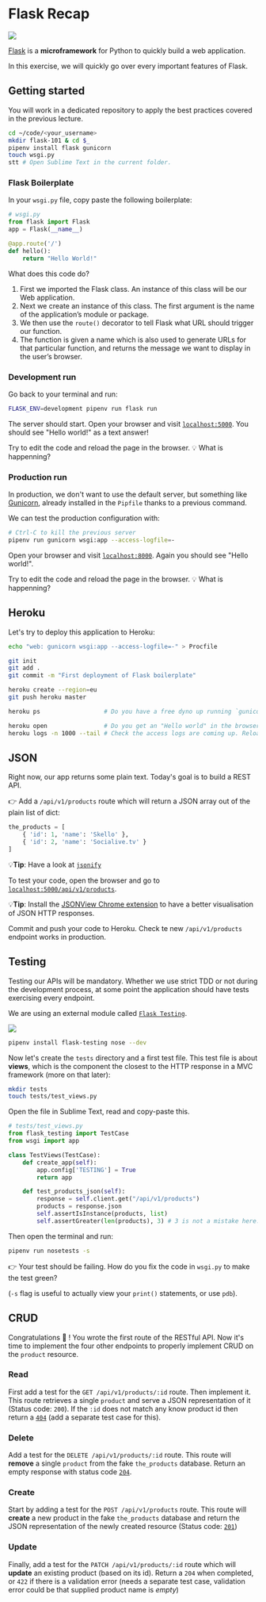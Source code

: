 # Flask Recap

![](http://flask.pocoo.org/static/logo/flask.png)

[Flask](http://flask.pocoo.org/) is a **microframework** for Python to quickly build a web application.

In this exercise, we will quickly go over every important features of Flask.

## Getting started

You will work in a dedicated repository to apply the best practices covered in the previous lecture.

```bash
cd ~/code/<your_username>
mkdir flask-101 & cd $_
pipenv install flask gunicorn
touch wsgi.py
stt # Open Sublime Text in the current folder.
```

### Flask Boilerplate

In your `wsgi.py` file, copy paste the following boilerplate:

```python
# wsgi.py
from flask import Flask
app = Flask(__name__)

@app.route('/')
def hello():
    return "Hello World!"
```

What does this code do?

1. First we imported the Flask class. An instance of this class will be our Web application.
1. Next we create an instance of this class. The first argument is the name of the application’s module or package.
1. We then use the `route()` decorator to tell Flask what URL should trigger our function.
1. The function is given a name which is also used to generate URLs for that particular function, and returns the message we want to display in the user’s browser.

### Development run

Go back to your terminal and run:

```bash
FLASK_ENV=development pipenv run flask run
```

The server should start. Open your browser and visit [`localhost:5000`](http://localhost:5000). You should see "Hello world!" as a text answer!

Try to edit the code and reload the page in the browser. 💡 What is happenning?

### Production run

In production, we don't want to use the default server, but something like [Gunicorn](http://gunicorn.org/), already installed in the `Pipfile` thanks to a previous command.

We can test the production configuration with:

```bash
# Ctrl-C to kill the previous server
pipenv run gunicorn wsgi:app --access-logfile=-
```

Open your browser and visit [`localhost:8000`](http://localhost:8000). Again you should see "Hello world!".

Try to edit the code and reload the page in the browser. 💡 What is happenning?

## Heroku

Let's try to deploy this application to Heroku:

```bash
echo "web: gunicorn wsgi:app --access-logfile=-" > Procfile

git init
git add .
git commit -m "First deployment of Flask boilerplate"

heroku create --region=eu
git push heroku master

heroku ps                  # Do you have a free dyno up running `gunicorn`?

heroku open                # Do you get an "Hello world" in the browser?
heroku logs -n 1000 --tail # Check the access logs are coming up. Reload the browser.
```

## JSON

Right now, our app returns some plain text. Today's goal is to build a REST API.

👉 Add a `/api/v1/products` route which will return a JSON array out of the plain list of dict:

```python
the_products = [
    { 'id': 1, 'name': 'Skello' },
    { 'id': 2, 'name': 'Socialive.tv' }
]
```

💡**Tip**: Have a look at [`jsonify`](http://flask.pocoo.org/docs/api/#flask.json.jsonify)

To test your code, open the browser and go to [`localhost:5000/api/v1/products`](http://localhost:5000/api/v1/products).

💡**Tip**: Install the [JSONView Chrome extension](https://chrome.google.com/webstore/detail/jsonview/chklaanhfefbnpoihckbnefhakgolnmc) to have a better visualisation of JSON HTTP responses.

Commit and push your code to Heroku. Check te new `/api/v1/products` endpoint works in production.

## Testing

Testing our APIs will be mandatory. Whether we use strict TDD or not during the development process, at some point the application should have tests exercising every endpoint.

We are using an external module called [`Flask Testing`](https://pythonhosted.org/Flask-Testing/).

![](https://pythonhosted.org/Flask-Testing/_static/flask-testing.png)

```bash
pipenv install flask-testing nose --dev
```

Now let's create the `tests` directory and a first test file. This test file is about **views**, which is the component the closest to the HTTP response in a MVC framework (more on that later):

```bash
mkdir tests
touch tests/test_views.py
```

Open the file in Sublime Text, read and copy-paste this.

```python
# tests/test_views.py
from flask_testing import TestCase
from wsgi import app

class TestViews(TestCase):
    def create_app(self):
        app.config['TESTING'] = True
        return app

    def test_products_json(self):
        response = self.client.get("/api/v1/products")
        products = response.json
        self.assertIsInstance(products, list)
        self.assertGreater(len(products), 3) # 3 is not a mistake here.
```

Then open the terminal and run:

```bash
pipenv run nosetests -s
```

👉 Your test should be failing. How do you fix the code in `wsgi.py` to make the test green?

(`-s` flag is useful to actually view your `print()` statements, or use `pdb`).

## CRUD

Congratulations :tada: ! You wrote the first route of the RESTful API. Now it's time to implement the four other endpoints to properly implement CRUD on the `product` resource.

### Read

First add a test for the `GET /api/v1/products/:id` route. Then implement it. This route retrieves a single `product` and serve a JSON representation of it (Status code: `200`). If the `:id` does not match any know product id then return a [`404`](https://developer.mozilla.org/en-US/docs/Web/HTTP/Status/404) (add a separate test case for this).

### Delete

Add a test for the `DELETE /api/v1/products/:id` route. This route will **remove** a single `product` from the fake `the_products` database. Return an empty response with status code [`204`](https://developer.mozilla.org/en-US/docs/Web/HTTP/Status/204).

### Create

Start by adding a test for the `POST /api/v1/products` route. This route will **create** a new product in the fake `the_products` database and return the JSON representation of the newly created resource (Status code: [`201`](https://developer.mozilla.org/en-US/docs/Web/HTTP/Status/201))

### Update

Finally, add a test for the `PATCH /api/v1/products/:id` route which will **update** an existing product (based on its id). Return a `204` when completed, or `422` if there is a validation error (needs a separate test case, validation error could be that supplied product name is _empty_)
